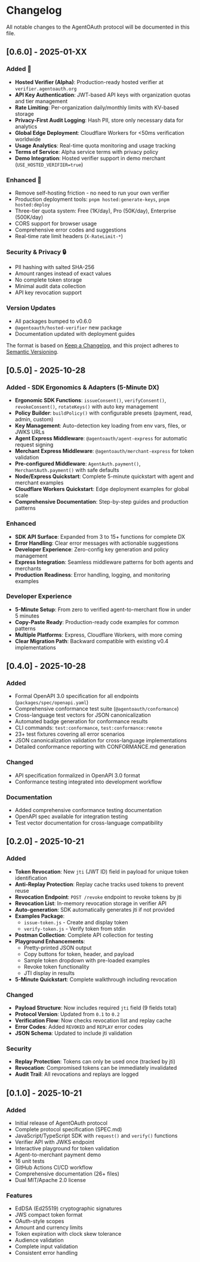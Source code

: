 # Changelog

All notable changes to the AgentOAuth protocol will be documented in this file.

## [0.6.0] - 2025-01-XX

### Added 🚀
- **Hosted Verifier (Alpha)**: Production-ready hosted verifier at `verifier.agentoauth.org`
- **API Key Authentication**: JWT-based API keys with organization quotas and tier management
- **Rate Limiting**: Per-organization daily/monthly limits with KV-based storage
- **Privacy-First Audit Logging**: Hash PII, store only necessary data for analytics
- **Global Edge Deployment**: Cloudflare Workers for <50ms verification worldwide
- **Usage Analytics**: Real-time quota monitoring and usage tracking
- **Terms of Service**: Alpha service terms with privacy policy
- **Demo Integration**: Hosted verifier support in demo merchant (`USE_HOSTED_VERIFIER=true`)

### Enhanced 🔧
- Remove self-hosting friction - no need to run your own verifier
- Production deployment tools: `pnpm hosted:generate-keys`, `pnpm hosted:deploy`
- Three-tier quota system: Free (1K/day), Pro (50K/day), Enterprise (500K/day)
- CORS support for browser usage
- Comprehensive error codes and suggestions
- Real-time rate limit headers (`X-RateLimit-*`)

### Security & Privacy 🔒
- PII hashing with salted SHA-256
- Amount ranges instead of exact values
- No complete token storage
- Minimal audit data collection
- API key revocation support

### Version Updates
- All packages bumped to v0.6.0
- `@agentoauth/hosted-verifier` new package
- Documentation updated with deployment guides

The format is based on [Keep a Changelog](https://keepachangelog.com/en/1.0.0/),
and this project adheres to [Semantic Versioning](https://semver.org/spec/v2.0.0.html).

## [0.5.0] - 2025-10-28

### Added - SDK Ergonomics & Adapters (5-Minute DX)
- **Ergonomic SDK Functions**: `issueConsent()`, `verifyConsent()`, `revokeConsent()`, `rotateKeys()` with auto key management
- **Policy Builder**: `buildPolicy()` with configurable presets (payment, read, admin, custom)
- **Key Management**: Auto-detection key loading from env vars, files, or JWKS URLs
- **Agent Express Middleware**: `@agentoauth/agent-express` for automatic request signing
- **Merchant Express Middleware**: `@agentoauth/merchant-express` for token validation
- **Pre-configured Middleware**: `AgentAuth.payment()`, `MerchantAuth.payment()` with safe defaults
- **Node/Express Quickstart**: Complete 5-minute quickstart with agent and merchant examples
- **Cloudflare Workers Quickstart**: Edge deployment examples for global scale
- **Comprehensive Documentation**: Step-by-step guides and production patterns

### Enhanced
- **SDK API Surface**: Expanded from 3 to 15+ functions for complete DX
- **Error Handling**: Clear error messages with actionable suggestions
- **Developer Experience**: Zero-config key generation and policy management
- **Express Integration**: Seamless middleware patterns for both agents and merchants
- **Production Readiness**: Error handling, logging, and monitoring examples

### Developer Experience
- **5-Minute Setup**: From zero to verified agent-to-merchant flow in under 5 minutes
- **Copy-Paste Ready**: Production-ready code examples for common patterns
- **Multiple Platforms**: Express, Cloudflare Workers, with more coming
- **Clear Migration Path**: Backward compatible with existing v0.4 implementations

## [0.4.0] - 2025-10-28

### Added
- Formal OpenAPI 3.0 specification for all endpoints (`packages/spec/openapi.yaml`)
- Comprehensive conformance test suite (`@agentoauth/conformance`)
- Cross-language test vectors for JSON canonicalization
- Automated badge generation for conformance results
- CLI commands: `test:conformance`, `test:conformance:remote`
- 23+ test fixtures covering all error scenarios
- JSON canonicalization validation for cross-language implementations
- Detailed conformance reporting with CONFORMANCE.md generation

### Changed
- API specification formalized in OpenAPI 3.0 format
- Conformance testing integrated into development workflow

### Documentation
- Added comprehensive conformance testing documentation
- OpenAPI spec available for integration testing
- Test vector documentation for cross-language compatibility

## [0.2.0] - 2025-10-21

### Added

- **Token Revocation**: New `jti` (JWT ID) field in payload for unique token identification
- **Anti-Replay Protection**: Replay cache tracks used tokens to prevent reuse
- **Revocation Endpoint**: `POST /revoke` endpoint to revoke tokens by jti
- **Revocation List**: In-memory revocation storage in verifier API
- **Auto-generation**: SDK automatically generates jti if not provided
- **Examples Package**: 
  - `issue-token.js` - Create and display token
  - `verify-token.js` - Verify token from stdin
- **Postman Collection**: Complete API collection for testing
- **Playground Enhancements**:
  - Pretty-printed JSON output
  - Copy buttons for token, header, and payload
  - Sample token dropdown with pre-loaded examples
  - Revoke token functionality
  - JTI display in results
- **5-Minute Quickstart**: Complete walkthrough including revocation

### Changed

- **Payload Structure**: Now includes required `jti` field (9 fields total)
- **Protocol Version**: Updated from `0.1` to `0.2`
- **Verification Flow**: Now checks revocation list and replay cache
- **Error Codes**: Added `REVOKED` and `REPLAY` error codes
- **JSON Schema**: Updated to include jti validation

### Security

- **Replay Protection**: Tokens can only be used once (tracked by jti)
- **Revocation**: Compromised tokens can be immediately invalidated
- **Audit Trail**: All revocations and replays are logged

## [0.1.0] - 2025-10-21

### Added

- Initial release of AgentOAuth protocol
- Complete protocol specification (SPEC.md)
- JavaScript/TypeScript SDK with `request()` and `verify()` functions
- Verifier API with JWKS endpoint
- Interactive playground for token validation
- Agent-to-merchant payment demo
- 16 unit tests
- GitHub Actions CI/CD workflow
- Comprehensive documentation (26+ files)
- Dual MIT/Apache 2.0 license

### Features

- EdDSA (Ed25519) cryptographic signatures
- JWS compact token format
- OAuth-style scopes
- Amount and currency limits
- Token expiration with clock skew tolerance
- Audience validation
- Complete input validation
- Consistent error handling

